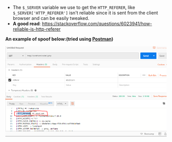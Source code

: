 * The `$_SERVER` variable we use to get the `HTTP_REFERER`, like `$_SERVER['HTTP_REFERER']` isn't 
  reliable since it is sent from the client browser and can be easily tweaked.
* **A good read**: https://stackoverflow.com/questions/6023941/how-reliable-is-http-referer

**An example of spoof below:(tried using [Postman](https://www.getpostman.com/))**

![HTTP REFERER SPOOFING](https://github.com/vivek-23/notes/blob/master/http_referer.PNG)
